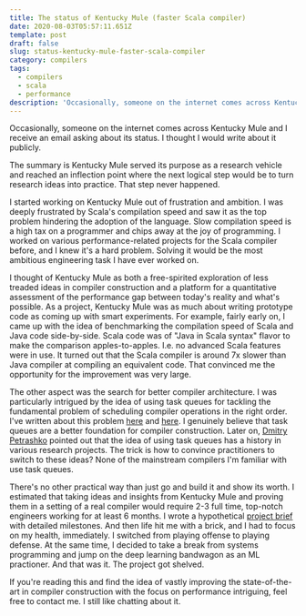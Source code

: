 ```yaml
---
title: The status of Kentucky Mule (faster Scala compiler)
date: 2020-08-03T05:57:11.651Z
template: post
draft: false
slug: status-kentucky-mule-faster-scala-compiler
category: compilers
tags:
  - compilers
  - scala
  - performance
description: 'Occasionally, someone on the internet comes across Kentucky Mule and I receive an email asking its status.'
---
```


Occasionally, someone on the internet comes across Kentucky Mule and I receive an email asking about its status. I thought I would write about it publicly.

The summary is Kentucky Mule served its purpose as a research vehicle and reached an inflection point where the next logical step would be to turn research
ideas into practice. That step never happened.

I started working on Kentucky Mule out of frustration and ambition. I was deeply frustrated by Scala's compilation speed and saw it as the top problem hindering
the adoption of the language. Slow compilation speed is a high tax on a programmer and chips away at the joy of programming. I worked on various
performance-related projects for the Scala compiler before, and I knew it's a hard problem. Solving it would be the most ambitious engineering task I have ever worked on.

I thought of Kentucky Mule as both a free-spirited exploration of less treaded ideas in compiler construction and a platform for a quantitative assessment of the performance gap between today's reality and what's possible. As a project, Kentucky Mule was as much about writing prototype code as coming up with smart experiments. For example, fairly early
on, I came up with the idea of benchmarking the compilation speed of Scala and Java code side-by-side. Scala code was of "Java in Scala syntax" flavor to make the comparison
apples-to-apples. I.e. no advanced Scala features were in use. It turned out that the Scala compiler is around 7x slower than Java compiler at compiling an equivalent code. That convinced me the opportunity for the improvement was very large.

The other aspect was the search for better compiler architecture. I was particularly intrigued by the idea of using task queues for tackling the fundamental
problem of scheduling compiler operations in the right order. I've written about this problem [here](https://medium.com/@gkossakowski/kentucky-mule-limits-of-scala-typechecking-speed-6a44bd520a2f) and [here](https://medium.com/@gkossakowski/on-kentucky-mule-a-transcript-d11ab2920c95). I genuinely believe that task queues are a better foundation for compiler construction. Later on, [Dmitry Petrashko](https://twitter.com/darkdimius) pointed out that the idea of using task queues has a history in various research projects. The trick is how to convince practitioners to switch to these ideas? None of the mainstream compilers I'm familiar with use task queues.

There's no other practical way than just go and build it and show its worth. I estimated that taking ideas and insights from Kentucky Mule and proving them in a setting of a real compiler would require 2-3 full time, top-notch engineers working for at least 6 months. I wrote a hypothetical [project brief](https://medium.com/@gkossakowski/from-kentucky-mule-to-faster-scala-compiler-project-brief-d878495cad3b) with detailed milestones. And then life hit me with a brick, and I had to focus on my health, immediately. I switched from playing offense to playing defense. At the same time, I decided to take a break from systems programming and jump on the deep learning bandwagon as an ML practioner. And that was it. The project got shelved.

If you're reading this and find the idea of vastly improving the state-of-the-art in compiler construction with the focus on performance intriguing, feel free to contact me. I still like chatting about it.
